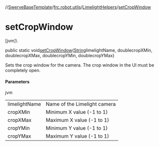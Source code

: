 //[SwerveBaseTemplate](../../../index.md)/[frc.robot.utils](../index.md)/[LimelightHelpers](index.md)/[setCropWindow](set-crop-window.md)

# setCropWindow

[jvm]\

public static void[setCropWindow](set-crop-window.md)([String](https://docs.oracle.com/javase/8/docs/api/java/lang/String.html)limelightName, doublecropXMin, doublecropXMax, doublecropYMin, doublecropYMax)

Sets the crop window for the camera. The crop window in the UI must be completely open.

#### Parameters

jvm

| | |
|---|---|
| limelightName | Name of the Limelight camera |
| cropXMin | Minimum X value (-1 to 1) |
| cropXMax | Maximum X value (-1 to 1) |
| cropYMin | Minimum Y value (-1 to 1) |
| cropYMax | Maximum Y value (-1 to 1) |
